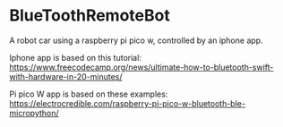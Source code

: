# BlueToothRemoteBot

A robot car using a raspberry pi pico w, controlled by an iphone app. 

Iphone app is based on this tutorial: https://www.freecodecamp.org/news/ultimate-how-to-bluetooth-swift-with-hardware-in-20-minutes/

Pi pico W app is based on these examples: https://electrocredible.com/raspberry-pi-pico-w-bluetooth-ble-micropython/

